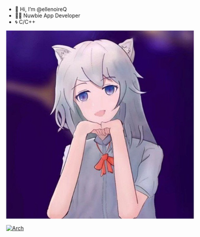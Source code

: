 - 👋 Hi, I’m @ellenoireQ
- 🧑‍💻 Nuwbie App Developer
- 🌀 C/C++

<div>
    <img src="./profile.jpg" />
</div>

[![Arch](https://skillicons.dev/icons?i=linux,arch,windows,c,cpp&theme=dark)](https://skillicons.dev)

<!---
ellenoireQ/ellenoireQ is a ✨ special ✨ repository because its `README.md` (this file) appears on your GitHub profile.
You can click the Preview link to take a look at your changes.
--->

